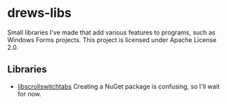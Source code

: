 # drews-libs
 Small libraries I've made that add various features to programs, such as Windows Forms projects. This project is licensed under Apache License 2.0.

## Libraries

- [libscrollswitchtabs](/docs/libscrollswitchtabs-how-to-use.md)
Creating a NuGet package is confusing, so I'll wait for now.